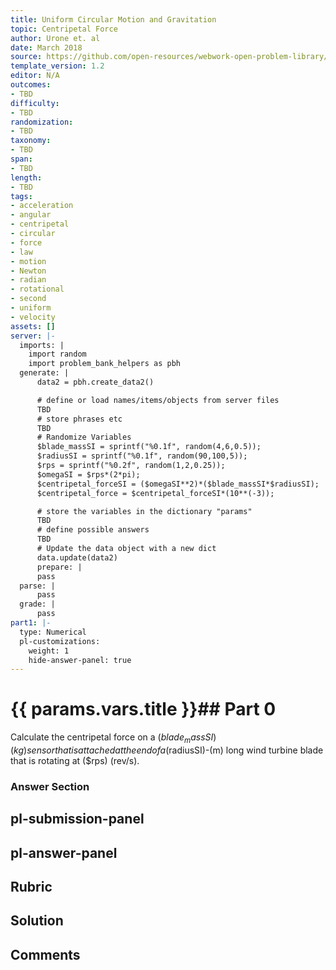 ```yaml
---
title: Uniform Circular Motion and Gravitation
topic: Centripetal Force
author: Urone et. al
date: March 2018
source: https://github.com/open-resources/webwork-open-problem-library/tree/master/Contrib/BrockPhysics/College_Physics_Urone/6.Uniform_Circular_Motion_and_Gravitation/Centripetal_Force/NU_U17-06-03-002.pg
template_version: 1.2
editor: N/A
outcomes:
- TBD
difficulty:
- TBD
randomization:
- TBD
taxonomy:
- TBD
span:
- TBD
length:
- TBD
tags:
- acceleration
- angular
- centripetal
- circular
- force
- law
- motion
- Newton
- radian
- rotational
- second
- uniform
- velocity
assets: []
server: |-
  imports: |
    import random
    import problem_bank_helpers as pbh
  generate: |
      data2 = pbh.create_data2()

      # define or load names/items/objects from server files
      TBD
      # store phrases etc
      TBD
      # Randomize Variables
      $blade_massSI = sprintf("%0.1f", random(4,6,0.5));
      $radiusSI = sprintf("%0.1f", random(90,100,5));
      $rps = sprintf("%0.2f", random(1,2,0.25));
      $omegaSI = $rps*(2*pi);
      $centripetal_forceSI = ($omegaSI**2)*($blade_massSI*$radiusSI);
      $centripetal_force = $centripetal_forceSI*(10**(-3));

      # store the variables in the dictionary "params"
      TBD
      # define possible answers
      TBD
      # Update the data object with a new dict
      data.update(data2)
      prepare: |
      pass
  parse: |
      pass
  grade: |
      pass
part1: |-
  type: Numerical
  pl-customizations:
    weight: 1
    hide-answer-panel: true
---
```


# {{ params.vars.title }}## Part 0 
Calculate the centripetal force on a ($blade_massSI) (kg) sensor that is attached at the end of a ($radiusSI)-(m) long wind turbine blade that is rotating at ($rps) (rev/s). 


### Answer Section 


## pl-submission-panel 


## pl-answer-panel 


## Rubric 


## Solution 


## Comments 


